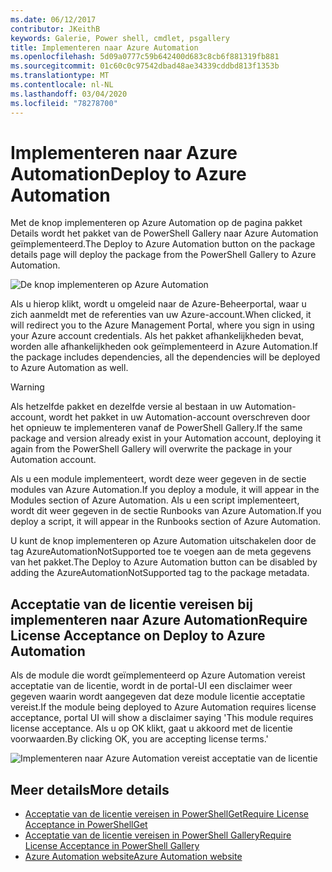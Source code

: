 ```yaml
---
ms.date: 06/12/2017
contributor: JKeithB
keywords: Galerie, Power shell, cmdlet, psgallery
title: Implementeren naar Azure Automation
ms.openlocfilehash: 5d09a0777c59b642400d683c8cb6f881319fb881
ms.sourcegitcommit: 01c60c0c97542dbad48ae34339cddbd813f1353b
ms.translationtype: MT
ms.contentlocale: nl-NL
ms.lasthandoff: 03/04/2020
ms.locfileid: "78278700"
---
```

# <a name="deploy-to-azure-automation"></a><span data-ttu-id="01e71-103">Implementeren naar Azure Automation</span><span class="sxs-lookup"><span data-stu-id="01e71-103">Deploy to Azure Automation</span></span>

<span data-ttu-id="01e71-104">Met de knop implementeren op Azure Automation op de pagina pakket Details wordt het pakket van de PowerShell Gallery naar Azure Automation geïmplementeerd.</span><span class="sxs-lookup"><span data-stu-id="01e71-104">The Deploy to Azure Automation button on the package details page will deploy the package from the PowerShell Gallery to Azure Automation.</span></span>

![De knop implementeren op Azure Automation](media/deploy-to-azure-automation/DeployToAzureAutomationButton.png)

<span data-ttu-id="01e71-106">Als u hierop klikt, wordt u omgeleid naar de Azure-Beheerportal, waar u zich aanmeldt met de referenties van uw Azure-account.</span><span class="sxs-lookup"><span data-stu-id="01e71-106">When clicked, it will redirect you to the Azure Management Portal, where you sign in using your Azure account credentials.</span></span>
<span data-ttu-id="01e71-107">Als het pakket afhankelijkheden bevat, worden alle afhankelijkheden ook geïmplementeerd in Azure Automation.</span><span class="sxs-lookup"><span data-stu-id="01e71-107">If the package includes dependencies, all the dependencies will be deployed to Azure Automation as well.</span></span>

> [!WARNING]
> <span data-ttu-id="01e71-108">Als hetzelfde pakket en dezelfde versie al bestaan in uw Automation-account, wordt het pakket in uw Automation-account overschreven door het opnieuw te implementeren vanaf de PowerShell Gallery.</span><span class="sxs-lookup"><span data-stu-id="01e71-108">If the same package and version already exist in your Automation account, deploying it again from the PowerShell Gallery will overwrite the package in your Automation account.</span></span>

<span data-ttu-id="01e71-109">Als u een module implementeert, wordt deze weer gegeven in de sectie modules van Azure Automation.</span><span class="sxs-lookup"><span data-stu-id="01e71-109">If you deploy a module, it will appear in the Modules section of Azure Automation.</span></span>  <span data-ttu-id="01e71-110">Als u een script implementeert, wordt dit weer gegeven in de sectie Runbooks van Azure Automation.</span><span class="sxs-lookup"><span data-stu-id="01e71-110">If you deploy a script, it will appear in the Runbooks section of Azure Automation.</span></span>

<span data-ttu-id="01e71-111">U kunt de knop implementeren op Azure Automation uitschakelen door de tag AzureAutomationNotSupported toe te voegen aan de meta gegevens van het pakket.</span><span class="sxs-lookup"><span data-stu-id="01e71-111">The Deploy to Azure Automation button can be disabled by adding the AzureAutomationNotSupported tag to the package metadata.</span></span>

## <a name="require-license-acceptance-on-deploy-to-azure-automation"></a><span data-ttu-id="01e71-112">Acceptatie van de licentie vereisen bij implementeren naar Azure Automation</span><span class="sxs-lookup"><span data-stu-id="01e71-112">Require License Acceptance on Deploy to Azure Automation</span></span>

<span data-ttu-id="01e71-113">Als de module die wordt geïmplementeerd op Azure Automation vereist acceptatie van de licentie, wordt in de portal-UI een disclaimer weer gegeven waarin wordt aangegeven dat deze module licentie acceptatie vereist.</span><span class="sxs-lookup"><span data-stu-id="01e71-113">If the module being deployed to Azure Automation requires license acceptance, portal UI will show a disclaimer saying 'This module requires license acceptance.</span></span> <span data-ttu-id="01e71-114">Als u op OK klikt, gaat u akkoord met de licentie voorwaarden.</span><span class="sxs-lookup"><span data-stu-id="01e71-114">By clicking OK, you are accepting license terms.'</span></span>

![Implementeren naar Azure Automation vereist acceptatie van de licentie](media/deploy-to-azure-automation/DeployToAzureAutomationRequireLicenseAcceptanceDisclaimer.png)

## <a name="more-details"></a><span data-ttu-id="01e71-116">Meer details</span><span class="sxs-lookup"><span data-stu-id="01e71-116">More details</span></span>

- [<span data-ttu-id="01e71-117">Acceptatie van de licentie vereisen in PowerShellGet</span><span class="sxs-lookup"><span data-stu-id="01e71-117">Require License Acceptance in PowerShellGet</span></span>](../../concepts/module-license-acceptance.md)
- [<span data-ttu-id="01e71-118">Acceptatie van de licentie vereisen in PowerShell Gallery</span><span class="sxs-lookup"><span data-stu-id="01e71-118">Require License Acceptance in PowerShell Gallery</span></span>](packages-that-require-license-acceptance.md)
- [<span data-ttu-id="01e71-119">Azure Automation website</span><span class="sxs-lookup"><span data-stu-id="01e71-119">Azure Automation website</span></span>](https://azure.microsoft.com/services/automation/)

